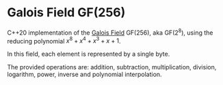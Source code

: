 # Galois Field GF(256)

C++20 implementation of the [Galois
Field](https://en.wikipedia.org/wiki/Finite_field_arithmetic) GF(256), aka
GF($2^8$), using the reducing polynomial $x^8 + x^4 + x^3 + x + 1$.

In this field, each element is represented by a single byte.

The provided operations are: addition, subtraction, multiplication, division,
logarithm, power, inverse and polynomial interpolation.
